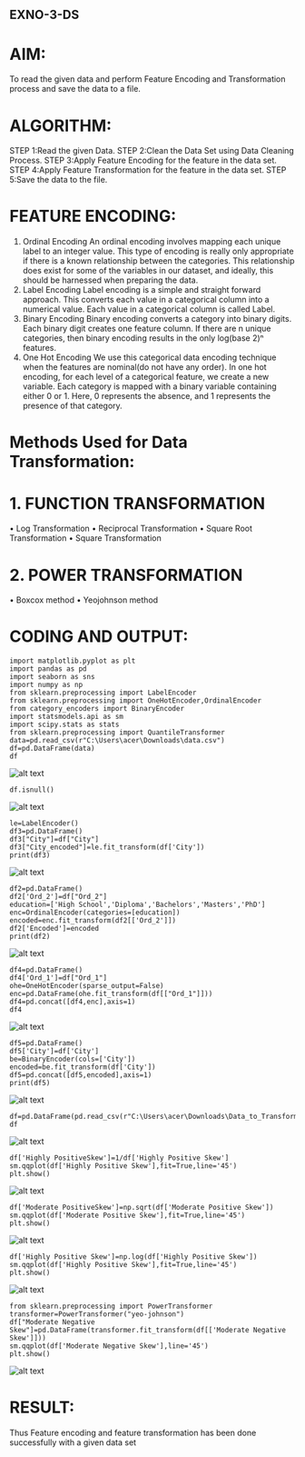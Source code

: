 ## EXNO-3-DS

# AIM:
To read the given data and perform Feature Encoding and Transformation process and save the data to a file.

# ALGORITHM:
STEP 1:Read the given Data.
STEP 2:Clean the Data Set using Data Cleaning Process.
STEP 3:Apply Feature Encoding for the feature in the data set.
STEP 4:Apply Feature Transformation for the feature in the data set.
STEP 5:Save the data to the file.

# FEATURE ENCODING:
1. Ordinal Encoding
An ordinal encoding involves mapping each unique label to an integer value. This type of encoding is really only appropriate if there is a known relationship between the categories. This relationship does exist for some of the variables in our dataset, and ideally, this should be harnessed when preparing the data.
2. Label Encoding
Label encoding is a simple and straight forward approach. This converts each value in a categorical column into a numerical value. Each value in a categorical column is called Label.
3. Binary Encoding
Binary encoding converts a category into binary digits. Each binary digit creates one feature column. If there are n unique categories, then binary encoding results in the only log(base 2)ⁿ features.
4. One Hot Encoding
We use this categorical data encoding technique when the features are nominal(do not have any order). In one hot encoding, for each level of a categorical feature, we create a new variable. Each category is mapped with a binary variable containing either 0 or 1. Here, 0 represents the absence, and 1 represents the presence of that category.

# Methods Used for Data Transformation:
  # 1. FUNCTION TRANSFORMATION
• Log Transformation
• Reciprocal Transformation
• Square Root Transformation
• Square Transformation
  # 2. POWER TRANSFORMATION
• Boxcox method
• Yeojohnson method

# CODING AND OUTPUT:
```
import matplotlib.pyplot as plt
import pandas as pd
import seaborn as sns
import numpy as np
from sklearn.preprocessing import LabelEncoder
from sklearn.preprocessing import OneHotEncoder,OrdinalEncoder
from category_encoders import BinaryEncoder
import statsmodels.api as sm
import scipy.stats as stats
from sklearn.preprocessing import QuantileTransformer
data=pd.read_csv(r"C:\Users\acer\Downloads\data.csv")
df=pd.DataFrame(data)
df

```

![alt text](image.png)

```
df.isnull()

```

![alt text](image-1.png)

```
le=LabelEncoder()
df3=pd.DataFrame()
df3["City"]=df["City"]
df3["City_encoded"]=le.fit_transform(df['City'])
print(df3)
```

![alt text](image-2.png)

```
df2=pd.DataFrame()
df2['Ord_2']=df["Ord_2"]
education=['High School','Diploma','Bachelors','Masters','PhD']
enc=OrdinalEncoder(categories=[education])
encoded=enc.fit_transform(df2[['Ord_2']])
df2['Encoded']=encoded
print(df2)
```

![alt text](image-3.png)

```
df4=pd.DataFrame()
df4['Ord_1']=df["Ord_1"]
ohe=OneHotEncoder(sparse_output=False)
enc=pd.DataFrame(ohe.fit_transform(df[["Ord_1"]]))
df4=pd.concat([df4,enc],axis=1)
df4
```

![alt text](<Screenshot 2025-10-16 081005.png>)

```
df5=pd.DataFrame()
df5['City']=df['City']
be=BinaryEncoder(cols=['City'])
encoded=be.fit_transform(df['City'])
df5=pd.concat([df5,encoded],axis=1)
print(df5)
```

![alt text](image-4.png)

```
df=pd.DataFrame(pd.read_csv(r"C:\Users\acer\Downloads\Data_to_Transform.csv"))
df

```

![alt text](image-5.png)

```
df['Highly PositiveSkew']=1/df['Highly Positive Skew']
sm.qqplot(df['Highly Positive Skew'],fit=True,line='45')
plt.show()

```

![alt text](image-6.png)

```
df['Moderate PositiveSkew']=np.sqrt(df['Moderate Positive Skew'])
sm.qqplot(df['Moderate Positive Skew'],fit=True,line='45')
plt.show()

```
![alt text](image-7.png)

```
df['Highly Positive Skew']=np.log(df['Highly Positive Skew'])
sm.qqplot(df['Highly Positive Skew'],fit=True,line='45')
plt.show()
```

![alt text](image-8.png)

```
from sklearn.preprocessing import PowerTransformer
transformer=PowerTransformer("yeo-johnson")
df["Moderate Negative Skew"]=pd.DataFrame(transformer.fit_transform(df[['Moderate Negative Skew']]))
sm.qqplot(df['Moderate Negative Skew'],line='45')
plt.show()
```

![alt text](image-9.png)

# RESULT:
Thus Feature encoding and feature transformation has been done successfully with a given data set

       
